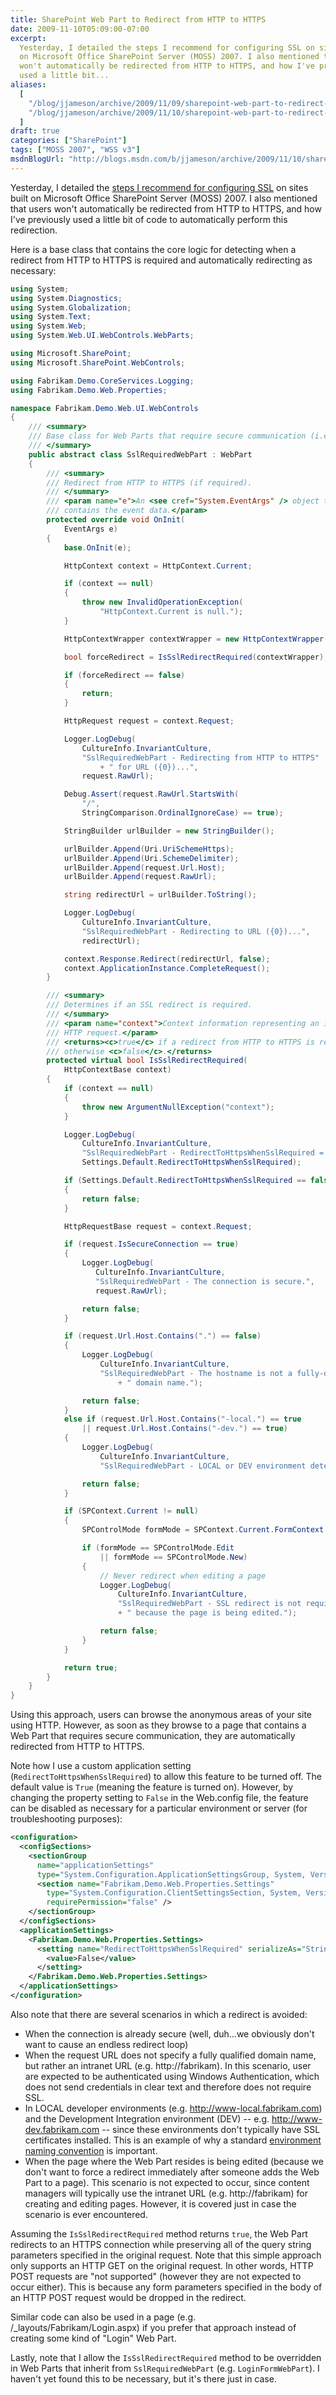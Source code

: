 ```yaml
---
title: SharePoint Web Part to Redirect from HTTP to HTTPS
date: 2009-11-10T05:09:00-07:00
excerpt:
  Yesterday, I detailed the steps I recommend for configuring SSL on sites built
  on Microsoft Office SharePoint Server (MOSS) 2007. I also mentioned that users
  won't automatically be redirected from HTTP to HTTPS, and how I've previously
  used a little bit...
aliases:
  [
    "/blog/jjameson/archive/2009/11/09/sharepoint-web-part-to-redirect-from-http-to-https.aspx",
    "/blog/jjameson/archive/2009/11/10/sharepoint-web-part-to-redirect-from-http-to-https.aspx",
  ]
draft: true
categories: ["SharePoint"]
tags: ["MOSS 2007", "WSS v3"]
msdnBlogUrl: "http://blogs.msdn.com/b/jjameson/archive/2009/11/10/sharepoint-web-part-to-redirect-from-http-to-https.aspx"
---
```


Yesterday, I detailed the
[steps I recommend for configuring SSL](/blog/jjameson/2009/11/09/configuring-ssl-on-sharepoint-sites)
on sites built on Microsoft Office SharePoint Server (MOSS) 2007. I also
mentioned that users won't automatically be redirected from HTTP to HTTPS, and
how I've previously used a little bit of code to automatically perform this
redirection.

Here is a base class that contains the core logic for detecting when a redirect
from HTTP to HTTPS is required and automatically redirecting as necessary:

```C#
using System;
using System.Diagnostics;
using System.Globalization;
using System.Text;
using System.Web;
using System.Web.UI.WebControls.WebParts;

using Microsoft.SharePoint;
using Microsoft.SharePoint.WebControls;

using Fabrikam.Demo.CoreServices.Logging;
using Fabrikam.Demo.Web.Properties;

namespace Fabrikam.Demo.Web.UI.WebControls
{
    /// <summary>
    /// Base class for Web Parts that require secure communication (i.e. HTTPS).
    /// </summary>
    public abstract class SslRequiredWebPart : WebPart
    {
        /// <summary>
        /// Redirect from HTTP to HTTPS (if required).
        /// </summary>
        /// <param name="e">An <see cref="System.EventArgs" /> object that
        /// contains the event data.</param>
        protected override void OnInit(
            EventArgs e)
        {
            base.OnInit(e);

            HttpContext context = HttpContext.Current;

            if (context == null)
            {
                throw new InvalidOperationException(
                    "HttpContext.Current is null.");
            }

            HttpContextWrapper contextWrapper = new HttpContextWrapper(context);

            bool forceRedirect = IsSslRedirectRequired(contextWrapper);

            if (forceRedirect == false)
            {
                return;
            }

            HttpRequest request = context.Request;

            Logger.LogDebug(
                CultureInfo.InvariantCulture,
                "SslRequiredWebPart - Redirecting from HTTP to HTTPS"
                    + " for URL ({0})...",
                request.RawUrl);

            Debug.Assert(request.RawUrl.StartsWith(
                "/",
                StringComparison.OrdinalIgnoreCase) == true);

            StringBuilder urlBuilder = new StringBuilder();

            urlBuilder.Append(Uri.UriSchemeHttps);
            urlBuilder.Append(Uri.SchemeDelimiter);
            urlBuilder.Append(request.Url.Host);
            urlBuilder.Append(request.RawUrl);

            string redirectUrl = urlBuilder.ToString();

            Logger.LogDebug(
                CultureInfo.InvariantCulture,
                "SslRequiredWebPart - Redirecting to URL ({0})...",
                redirectUrl);

            context.Response.Redirect(redirectUrl, false);
            context.ApplicationInstance.CompleteRequest();
        }

        /// <summary>
        /// Determines if an SSL redirect is required.
        /// </summary>
        /// <param name="context">Context information representing an individual
        /// HTTP request.</param>
        /// <returns><c>true</c> if a redirect from HTTP to HTTPS is required,
        /// otherwise <c>false</c>.</returns>
        protected virtual bool IsSslRedirectRequired(
            HttpContextBase context)
        {
            if (context == null)
            {
                throw new ArgumentNullException("context");
            }

            Logger.LogDebug(
                CultureInfo.InvariantCulture,
                "SslRequiredWebPart - RedirectToHttpsWhenSslRequired = {0}",
                Settings.Default.RedirectToHttpsWhenSslRequired);

            if (Settings.Default.RedirectToHttpsWhenSslRequired == false)
            {
                return false;
            }

            HttpRequestBase request = context.Request;

            if (request.IsSecureConnection == true)
            {
                Logger.LogDebug(
                   CultureInfo.InvariantCulture,
                   "SslRequiredWebPart - The connection is secure.",
                   request.RawUrl);

                return false;
            }

            if (request.Url.Host.Contains(".") == false)
            {
                Logger.LogDebug(
                    CultureInfo.InvariantCulture,
                    "SslRequiredWebPart - The hostname is not a fully-qualified"
                        + " domain name.");

                return false;
            }
            else if (request.Url.Host.Contains("-local.") == true
                || request.Url.Host.Contains("-dev.") == true)
            {
                Logger.LogDebug(
                    CultureInfo.InvariantCulture,
                    "SslRequiredWebPart - LOCAL or DEV environment detected.");

                return false;
            }

            if (SPContext.Current != null)
            {
                SPControlMode formMode = SPContext.Current.FormContext.FormMode;

                if (formMode == SPControlMode.Edit
                    || formMode == SPControlMode.New)
                {
                    // Never redirect when editing a page
                    Logger.LogDebug(
                        CultureInfo.InvariantCulture,
                        "SslRequiredWebPart - SSL redirect is not required"
                        + " because the page is being edited.");

                    return false;
                }
            }

            return true;
        }
    }
}
```

Using this approach, users can browse the anonymous areas of your site using
HTTP. However, as soon as they browse to a page that contains a Web Part that
requires secure communication, they are automatically redirected from HTTP to
HTTPS.

Note how I use a custom application setting (`RedirectToHttpsWhenSslRequired`)
to allow this feature to be turned off. The default value is `True` (meaning the
feature is turned on). However, by changing the property setting to `False` in
the Web.config file, the feature can be disabled as necessary for a particular
environment or server (for troubleshooting purposes):

```XML
<configuration>
  <configSections>
    <sectionGroup
      name="applicationSettings"
      type="System.Configuration.ApplicationSettingsGroup, System, Version=2.0.0.0, Culture=neutral, PublicKeyToken=b77a5c561934e089" >
      <section name="Fabrikam.Demo.Web.Properties.Settings"
        type="System.Configuration.ClientSettingsSection, System, Version=2.0.0.0, Culture=neutral, PublicKeyToken=b77a5c561934e089"
        requirePermission="false" />
    </sectionGroup>
  </configSections>
  <applicationSettings>
    <Fabrikam.Demo.Web.Properties.Settings>
      <setting name="RedirectToHttpsWhenSslRequired" serializeAs="String">
        <value>False</value>
      </setting>
    </Fabrikam.Demo.Web.Properties.Settings>
  </applicationSettings>
</configuration>
```

Also note that there are several scenarios in which a redirect is avoided:

- When the connection is already secure (well, duh...we obviously don't want to
  cause an endless redirect loop)
- When the request URL does not specify a fully qualified domain name, but
  rather an intranet URL (e.g. http://fabrikam). In this scenario, user are
  expected to be authenticated using Windows Authentication, which does not send
  credentials in clear text and therefore does not require SSL.
- In LOCAL developer environments (e.g. http://www-local.fabrikam.com) and the
  Development Integration environment (DEV) -- e.g. http://www-dev.fabrikam.com
  -- since these environments don't typically have SSL certificates installed.
  This is an example of why a standard
  [environment naming convention](/blog/jjameson/2009/06/09/environment-naming-conventions)
  is important.
- When the page where the Web Part resides is being edited (because we don't
  want to force a redirect immediately after someone adds the Web Part to a
  page). This scenario is not expected to occur, since content managers will
  typically use the intranet URL (e.g. http://fabrikam) for creating and editing
  pages. However, it is covered just in case the scenario is ever encountered.

Assuming the `IsSslRedirectRequired` method returns `true`, the Web Part
redirects to an HTTPS connection while preserving all of the query string
parameters specified in the original request. Note that this simple approach
only supports an HTTP GET on the original request. In other words, HTTP POST
requests are "not supported" (however they are not expected to occur either).
This is because any form parameters specified in the body of an HTTP POST
request would be dropped in the redirect.

Similar code can also be used in a page (e.g. /\_layouts/Fabrikam/Login.aspx) if
you prefer that approach instead of creating some kind of "Login" Web Part.

Lastly, note that I allow the `IsSslRedirectRequired` method to be overridden in
Web Parts that inherit from `SslRequiredWebPart` (e.g. `LoginFormWebPart`). I
haven't yet found this to be necessary, but it's there just in case.
